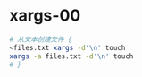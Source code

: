 # xargs-00


```sh
# 从文本创建文件 {
<files.txt xargs -d'\n' touch
xargs -a files.txt -d'\n' touch
# }
```
